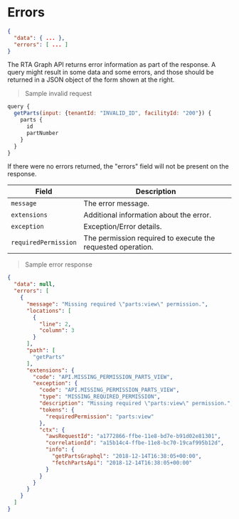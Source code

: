 # Errors

```json
{
  "data": { ... },
  "errors": [ ... ]
}
```

The RTA Graph API returns error information as part of the response. A query might result in some data and some errors, and those should be returned in a JSON object of the form shown at the right.

> Sample invalid request

```javascript
query {
  getParts(input: {tenantId: "INVALID_ID", facilityId: "200"}) {
    parts {
      id
      partNumber
    }
  }
}
```

If there were no errors returned, the "errors" field will not be present on the response.

Field | Description
----- | -----------
`message` | The error message.
`extensions` | Additional information about the error.
`exception` | Exception/Error details.
`requiredPermission` | The permission required to execute the requested operation.

> Sample error response

```json
{
  "data": null,
  "errors": [
    {
      "message": "Missing required \"parts:view\" permission.",
      "locations": [
        {
          "line": 2,
          "column": 3
        }
      ],
      "path": [
        "getParts"
      ],
      "extensions": {
        "code": "API.MISSING_PERMISSION_PARTS_VIEW",
        "exception": {
          "code": "API.MISSING_PERMISSION_PARTS_VIEW",
          "type": "MISSING_REQUIRED_PERMISSION",
          "description": "Missing required \"parts:view\" permission.",
          "tokens": {
            "requiredPermission": "parts:view"
          },
          "ctx": {
            "awsRequestId": "a1772866-ffbe-11e8-bd7e-b91d02e81301",
            "correlationId": "a15b14c4-ffbe-11e8-bc70-19caf995b12d",
            "info": {
              "getPartsGraphql": "2018-12-14T16:38:05+00:00",
              "fetchPartsApi": "2018-12-14T16:38:05+00:00"
            }
          }
        }
      }
    }
  ]
}
```
